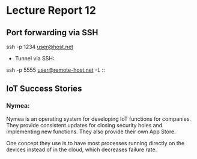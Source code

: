 # Lecture Report 12

## Port forwarding via SSH

ssh -p 1234 user@host.net

- Tunnel via SSH:

ssh -p 5555 user@remote-host.net -L <local port>:<remote-host>:<remote-port>

## IoT Success Stories

### Nymea:

Nymea is an operating system for developing IoT functions for companies. They provide consistent updates for closing security holes and implementing new functions. They also provide their own App Store.

One concept they use is to have most processes running directly on the devices instead of in the cloud, which decreases failure rate.
